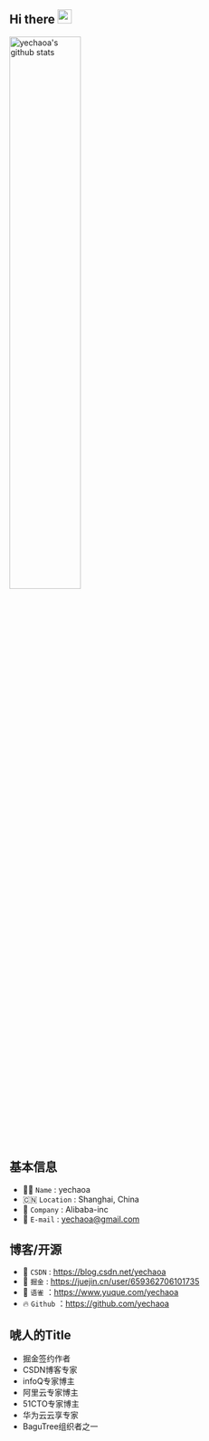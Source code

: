 
## Hi there  <img src="https://media.giphy.com/media/hvRJCLFzcasrR4ia7z/giphy.gif" width="25px" height="25px">

<img align="center" alt="yechaoa's github stats" width="50%" src="https://github-readme-stats.vercel.app/api?username=yechaoa&show_icons=true">

## 基本信息
- 🧑‍💻 `Name` : yechaoa
- 🇨🇳 `Location` : Shanghai, China
- 🏢 `Company` : Alibaba-inc
- 📧 `E-mail` : yechaoa@gmail.com

## 博客/开源
- 🚀 `CSDN` : https://blog.csdn.net/yechaoa
- 🎯 `掘金` : https://juejin.cn/user/659362706101735
- 🍑 `语雀` ：https://www.yuque.com/yechaoa
- 🔥 `Github` ：https://github.com/yechaoa

## 唬人的Title
- 掘金签约作者
- CSDN博客专家
- infoQ专家博主
- 阿里云专家博主
- 51CTO专家博主
- 华为云云享专家
- BaguTree组织者之一
